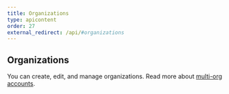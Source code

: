 ```yaml
---
title: Organizations
type: apicontent
order: 27
external_redirect: /api/#organizations
---
```

## Organizations
You can create, edit, and manage organizations. Read more about [multi-org accounts][1].

[1]: /account_management/multi_organization
